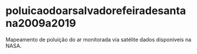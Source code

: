 # poluicaodoarsalvadorefeiradesantana2009a2019
Mapeamento de poluição do ar monitorada via satélite dados disponíveis na NASA.
